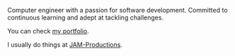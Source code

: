 Computer engineer with a passion for software development. Committed to continuous learning and adept at tackling challenges.

You can check [my portfolio](https://jorbush-software.com).

I usually do things at [JAM-Productions](https://github.com/JAM-Productions).
